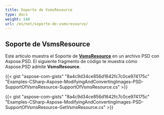 ```yaml
---
title: Soporte de VsmsResource
type: docs
weight: 140
url: /es/net/soporte-de-vsmsresource/
---
```


## **Soporte de VsmsResource**
Este artículo muestra el Soporte de [**VsmsResource**](https://reference.aspose.com/psd/net/aspose.psd.fileformats.psd.layers.layerresources/vsmsresource) en un archivo PSD con Aspose.PSD. El siguiente fragmento de código te muestra cómo Aspose.PSD admite **VsmsResource**.

{{< gist "aspose-com-gists" "8a4c9d34ce856d1642fc7c0ce974175c" "Examples-CSharp-Aspose-ModifyingAndConvertingImages-PSD-SupportOfVsmsResource-SupportOfVsmsResource.cs" >}}

{{< gist "aspose-com-gists" "8a4c9d34ce856d1642fc7c0ce974175c" "Examples-CSharp-Aspose-ModifyingAndConvertingImages-PSD-SupportOfVsmsResource-GetVsmsResource.cs" >}}
